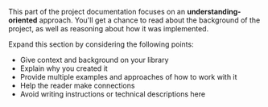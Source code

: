 This part of the project documentation focuses on an **understanding-oriented**
approach. You'll get a chance to read about the background of the project, as well as
reasoning about how it was implemented.

Expand this section by considering the following points:

- Give context and background on your library
- Explain why you created it
- Provide multiple examples and approaches of how to work with it
- Help the reader make connections
- Avoid writing instructions or technical descriptions here
